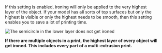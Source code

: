 If this setting is enabled, ironing will only be applied to the very highest layer of the object. If your model has all sorts of top surfaces but only the highest is visible or only the highest needs to be smooth, then this setting enables you to save a lot of printing time.

![The semicircle in the lower layer does not get ironed](ironing_only_highest_layer.png)

**If there are multiple objects in a print, the highest layer of every object will get ironed. This includes every part of a multi-extrusion print.**